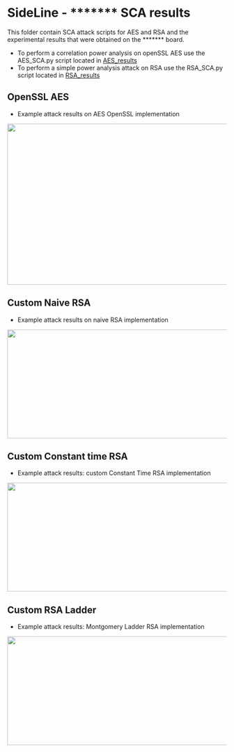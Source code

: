 # SideLine - ******* SCA results

This folder contain SCA attack scripts for AES and RSA and the experimental results that were obtained on the ******* board.
- To perform a correlation power analysis on openSSL AES use the AES_SCA.py script located in [AES_results](https://github.com/Remote-HWA/SideLine/tree/master/attack_results/AES_results)
- To perform a simple power analysis attack on RSA use the RSA_SCA.py script located in [RSA_results](https://github.com/Remote-HWA/SideLine/tree/master/attack_results/RSA_results)

## OpenSSL AES

- Example attack results on AES OpenSSL implementation

<p align="center">
<img src="https://user-images.githubusercontent.com/67143135/88479697-424f1100-cf51-11ea-8a23-002140716dde.png" width="600" height="370">
</p>

## Custom Naive RSA

- Example attack results on naive RSA implementation

<p align="center">
<img src="https://user-images.githubusercontent.com/67143135/91450799-fc050e80-e87c-11ea-8802-e4068d0c06e4.png" width="700" height="250">
</p>

## Custom Constant time RSA

- Example attack results: custom Constant Time RSA implementation

<p align="center">
<img src="https://user-images.githubusercontent.com/67143135/91450793-fad3e180-e87c-11ea-93f8-aa620d8efda4.png" width="700" height="250">
</p>

## Custom RSA Ladder

- Example attack results: Montgomery Ladder RSA implementation

<p align="center">
<img src="https://user-images.githubusercontent.com/67143135/91450797-fb6c7800-e87c-11ea-8685-8dd261664c61.png" width="700" height="250">
</p>



